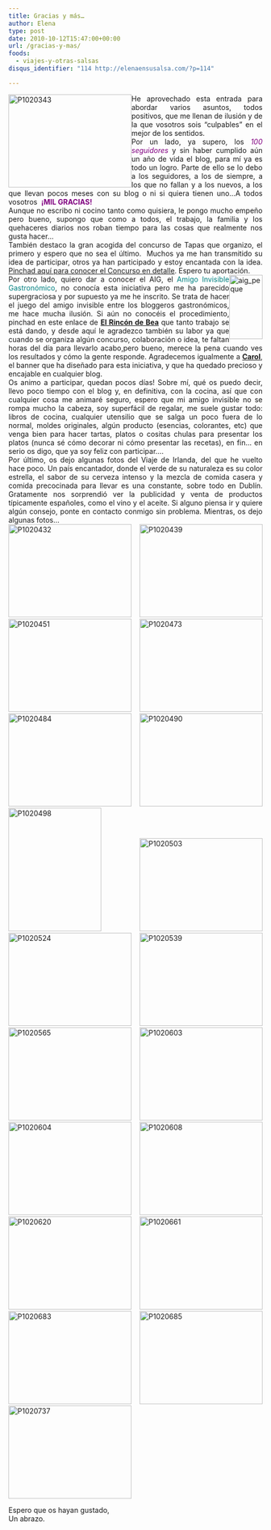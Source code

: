 ```yaml
---
title: Gracias y más…
author: Elena
type: post
date: 2010-10-12T15:47:00+00:00
url: /gracias-y-mas/
foods:
  - viajes-y-otras-salsas
disqus_identifier: "114 http://elenaensusalsa.com/?p=114"

---
```

[<img align="left" alt="P1020343" border="0" height="184" src="http://elenaensusalsa.com/wp-content/uploads/2010/10/P1020343_thumb-5B14-5D.jpg" style="border-bottom: 0px; border-left: 0px; border-right: 0px; border-top: 0px; display: inline; margin-left: 0px; margin-right: 0px;" title="P1020343" width="244" />][1] 

<div align="justify">
  He aprovechado esta entrada para abordar varios asuntos, todos positivos, que me llenan de ilusión y de la&nbsp;que vosotros sois “culpables” en el mejor de los sentidos.
</div>

<div align="justify">
  Por un lado, ya supero, los<em><span style="color: purple;"> 100 seguidores</span></em> y sin haber cumplido aún un año de vida el blog, para mí ya es todo un logro. Parte de ello se lo&nbsp;debo a los seguidores, a los de siempre, a los que no fallan y a los nuevos, a los que llevan pocos meses con su blog o ni si quiera tienen uno…A todos vosotros&nbsp; <span style="color: purple;"><strong>¡MIL GRACIAS!</strong></span>
</div>

<div align="justify">
  Aunque no escribo ni cocino tanto como quisiera, le pongo mucho empeño pero bueno, supongo que como a todos, el trabajo, la familia y los quehaceres diarios nos roban tiempo para las cosas que realmente nos gusta hacer…
</div>

<div align="justify">
  También destaco la gran acogida del concurso de Tapas que organizo, el primero y espero que no sea el último.&nbsp; Muchos ya me han transmitido su idea de participar, otros ya han participado y estoy encantada con la idea. <a href="http://elenaensusalsa.com/2010/10/03/i-concurso-elena-en-su-salsa/">Pinchad aquí para conocer el Concurso en detalle</a>. Espero tu aportación.
</div>

<div align="justify">
  <a href="http://elenaensusalsa.com/wp-content/uploads/2010/10/aig_peque_thumb-5B11-5D.jpg"><img align="right" alt="aig_peque" border="0" height="127" src="http://elenaensusalsa.com/wp-content/uploads/2010/10/aig_peque_thumb-5B11-5D.jpg" style="border-bottom: 0px; border-left: 0px; border-right: 0px; border-top: 0px; display: inline; margin-left: 0px; margin-right: 0px;" title="aig_peque" width="66" /></a>
</div>

<div align="justify">
  Por otro lado, quiero dar a conocer el AIG, el <span style="color: teal;">Amigo Invisible Gastronómico</span>, no conocía esta iniciativa pero me ha parecido supergraciosa y por supuesto ya me he inscrito. Se trata de hacer el juego del amigo invisible entre los bloggeros gastronómicos, me hace mucha ilusión. Si aún no conocéis el procedimiento, pinchad en este enlace de <a href="http://www.elrincondebea.com/2010/10/amigo-invisible-gastronomico-2010.html"><strong>El Rincón de Bea</strong></a> que tanto trabajo se está dando, y desde aquí le agradezco también su labor ya que cuando se organiza algún concurso, colaboración o idea, te faltan horas del día para llevarlo acabo,pero bueno, merece la pena cuando ves los resultados y cómo la gente responde. Agradecemos igualmente a <a href="http://www.ilustradorainfantil.com/"><strong>Carol</strong></a>, el banner que ha diseñado para esta iniciativa, y que ha quedado precioso y encajable en cualquier blog.
</div>

<div align="justify">
  Os animo a participar, quedan pocos días! Sobre mí, qué os puedo decir, llevo poco tiempo con el blog y, en definitiva, con la cocina, así que con cualquier cosa me animaré seguro, espero que mi amigo invisible no se rompa mucho la cabeza, soy superfácil de regalar, me suele gustar todo: libros de cocina, cualquier utensilio que se salga un poco fuera de lo normal, moldes originales, algún producto (esencias, colorantes, etc)&nbsp;que venga bien para hacer tartas, platos o cositas chulas para presentar los platos (nunca sé cómo decorar ni cómo presentar las recetas), en fin&#8230; en serio os digo, que ya soy feliz con participar&#8230;.
</div>

<div align="justify">
</div>

<div align="justify">
  Por último, os dejo algunas fotos del Viaje de Irlanda, del que he vuelto hace poco. Un país encantador, donde el verde de su naturaleza es su color estrella, el sabor de su cerveza intenso y la mezcla de comida casera y comida precocinada para llevar es una constante, sobre todo en Dublín. Gratamente nos sorprendió ver la publicidad y venta de productos típicamente españoles, como el vino y el aceite. Si alguno piensa ir y quiere algún consejo, ponte en contacto conmigo sin problema. Mientras, os dejo algunas fotos…
</div>

<div align="justify">
  <a href="http://elenaensusalsa.com/wp-content/uploads/2010/10/P1020432_thumb.jpg"><img alt="P1020432" border="0" height="184" src="http://elenaensusalsa.com/wp-content/uploads/2010/10/P1020432_thumb.jpg" style="border-bottom: 0px; border-left: 0px; border-right: 0px; border-top: 0px; display: inline;" title="P1020432" width="244" /></a> <a href="http://elenaensusalsa.com/wp-content/uploads/2010/10/P1020439_thumb.jpg"><img alt="P1020439" border="0" height="184" src="http://elenaensusalsa.com/wp-content/uploads/2010/10/P1020439_thumb.jpg" style="border-bottom: 0px; border-left: 0px; border-right: 0px; border-top: 0px; display: inline;" title="P1020439" width="244" /></a> <a href="http://elenaensusalsa.com/wp-content/uploads/2010/10/P1020451_thumb.jpg"><img alt="P1020451" border="0" height="184" src="http://elenaensusalsa.com/wp-content/uploads/2010/10/P1020451_thumb.jpg" style="border-bottom: 0px; border-left: 0px; border-right: 0px; border-top: 0px; display: inline;" title="P1020451" width="244" /></a> <a href="http://elenaensusalsa.com/wp-content/uploads/2010/10/P1020473_thumb.jpg"><img alt="P1020473" border="0" height="184" src="http://elenaensusalsa.com/wp-content/uploads/2010/10/P1020473_thumb.jpg" style="border-bottom: 0px; border-left: 0px; border-right: 0px; border-top: 0px; display: inline;" title="P1020473" width="244" /></a> <a href="http://elenaensusalsa.com/wp-content/uploads/2010/10/P1020484_thumb.jpg"><img alt="P1020484" border="0" height="184" src="http://elenaensusalsa.com/wp-content/uploads/2010/10/P1020484_thumb.jpg" style="border-bottom: 0px; border-left: 0px; border-right: 0px; border-top: 0px; display: inline;" title="P1020484" width="244" /></a> <a href="http://elenaensusalsa.com/wp-content/uploads/2010/10/P1020490_thumb.jpg"><img alt="P1020490" border="0" height="184" src="http://elenaensusalsa.com/wp-content/uploads/2010/10/P1020490_thumb.jpg" style="border-bottom: 0px; border-left: 0px; border-right: 0px; border-top: 0px; display: inline;" title="P1020490" width="244" /></a> <a href="http://elenaensusalsa.com/wp-content/uploads/2010/10/P1020498_thumb.jpg"><img alt="P1020498" border="0" height="244" src="http://elenaensusalsa.com/wp-content/uploads/2010/10/P1020498_thumb.jpg" style="border-bottom: 0px; border-left: 0px; border-right: 0px; border-top: 0px; display: inline;" title="P1020498" width="184" /></a> <a href="http://elenaensusalsa.com/wp-content/uploads/2010/10/P1020503_thumb.jpg"><img alt="P1020503" border="0" height="184" src="http://elenaensusalsa.com/wp-content/uploads/2010/10/P1020503_thumb.jpg" style="border-bottom: 0px; border-left: 0px; border-right: 0px; border-top: 0px; display: inline;" title="P1020503" width="244" /></a> <a href="http://elenaensusalsa.com/wp-content/uploads/2010/10/P1020524_thumb.jpg"><img alt="P1020524" border="0" height="184" src="http://elenaensusalsa.com/wp-content/uploads/2010/10/P1020524_thumb.jpg" style="border-bottom: 0px; border-left: 0px; border-right: 0px; border-top: 0px; display: inline;" title="P1020524" width="244" /></a> <a href="http://elenaensusalsa.com/wp-content/uploads/2010/10/P1020539_thumb.jpg"><img alt="P1020539" border="0" height="184" src="http://elenaensusalsa.com/wp-content/uploads/2010/10/P1020539_thumb.jpg" style="border-bottom: 0px; border-left: 0px; border-right: 0px; border-top: 0px; display: inline;" title="P1020539" width="244" /></a> <a href="http://elenaensusalsa.com/wp-content/uploads/2010/10/P1020565_thumb.jpg"><img alt="P1020565" border="0" height="184" src="http://elenaensusalsa.com/wp-content/uploads/2010/10/P1020565_thumb.jpg" style="border-bottom: 0px; border-left: 0px; border-right: 0px; border-top: 0px; display: inline;" title="P1020565" width="244" /></a> <a href="http://elenaensusalsa.com/wp-content/uploads/2010/10/P1020603_thumb.jpg"><img alt="P1020603" border="0" height="184" src="http://elenaensusalsa.com/wp-content/uploads/2010/10/P1020603_thumb.jpg" style="border-bottom: 0px; border-left: 0px; border-right: 0px; border-top: 0px; display: inline;" title="P1020603" width="244" /></a> <a href="http://elenaensusalsa.com/wp-content/uploads/2010/10/P1020604_thumb.jpg"><img alt="P1020604" border="0" height="184" src="http://elenaensusalsa.com/wp-content/uploads/2010/10/P1020604_thumb.jpg" style="border-bottom: 0px; border-left: 0px; border-right: 0px; border-top: 0px; display: inline;" title="P1020604" width="244" /></a> <a href="http://elenaensusalsa.com/wp-content/uploads/2010/10/P1020608_thumb.jpg"><img alt="P1020608" border="0" height="184" src="http://elenaensusalsa.com/wp-content/uploads/2010/10/P1020608_thumb.jpg" style="border-bottom: 0px; border-left: 0px; border-right: 0px; border-top: 0px; display: inline;" title="P1020608" width="244" /></a> <a href="http://elenaensusalsa.com/wp-content/uploads/2010/10/P1020620_thumb.jpg"><img alt="P1020620" border="0" height="184" src="http://elenaensusalsa.com/wp-content/uploads/2010/10/P1020620_thumb.jpg" style="border-bottom: 0px; border-left: 0px; border-right: 0px; border-top: 0px; display: inline;" title="P1020620" width="244" /></a> <a href="http://elenaensusalsa.com/wp-content/uploads/2010/10/P1020661_thumb.jpg"><img alt="P1020661" border="0" height="184" src="http://elenaensusalsa.com/wp-content/uploads/2010/10/P1020661_thumb.jpg" style="border-bottom: 0px; border-left: 0px; border-right: 0px; border-top: 0px; display: inline;" title="P1020661" width="244" /></a> <a href="http://elenaensusalsa.com/wp-content/uploads/2010/10/P1020683_thumb.jpg"><img alt="P1020683" border="0" height="184" src="http://elenaensusalsa.com/wp-content/uploads/2010/10/P1020683_thumb.jpg" style="border-bottom: 0px; border-left: 0px; border-right: 0px; border-top: 0px; display: inline;" title="P1020683" width="244" /></a> <a href="http://elenaensusalsa.com/wp-content/uploads/2010/10/P1020685_thumb.jpg"><img alt="P1020685" border="0" height="184" src="http://elenaensusalsa.com/wp-content/uploads/2010/10/P1020685_thumb.jpg" style="border-bottom: 0px; border-left: 0px; border-right: 0px; border-top: 0px; display: inline;" title="P1020685" width="244" /></a> <a href="http://elenaensusalsa.com/wp-content/uploads/2010/10/P1020737_thumb.jpg"><img alt="P1020737" border="0" height="184" src="http://elenaensusalsa.com/wp-content/uploads/2010/10/P1020737_thumb.jpg" style="border-bottom: 0px; border-left: 0px; border-right: 0px; border-top: 0px; display: inline;" title="P1020737" width="244" /></a>
</div>

Espero que os hayan gustado,  
Un abrazo.

 [1]: http://elenaensusalsa.com/wp-content/uploads/2010/10/P1020343_thumb-5B14-5D.jpg
